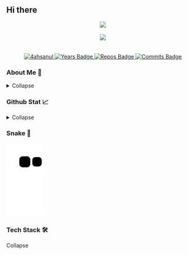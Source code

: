 ## Hi there

<p align="center">
  <img src="https://readme-typing-svg.herokuapp.com/?lines=Hrlo;Hello;Backend%20Web%20developer;Love%20Street%20Cat;Love%20learn%20new%20things&font=Fira%20Code&center=true&width=440&height=45&color=9D84B7&vCenter=true&size=22"></a>
</p>

<div align="center">
    <img src="https://media.giphy.com/media/OovKvQaKzwzLy/giphy.gif">
</div><br/>

<p align="center">
    <a href = href="https://github.com/4ahsanul/" target="_blank">
        <img src="https://komarev.com/ghpvc/?username=4ahsanul&label=Profile%20views&color=350590&style=flat-square" alt="4ahsanul"/>
    </a>
    <a href="https://badges.pufler.dev" target="_blank">
        <img src="https://badges.pufler.dev/years/4ahsanul?style=flat-square&color=350590" alt="Years Badge"/>
    </a>
    <a href="https://badges.pufler.dev" target="_blank">
        <img src="https://badges.pufler.dev/repos/4ahsanul?style=flat-square&color=350590" alt="Repos Badge"/>
    </a>
    <a href="https://badges.pufler.dev" target="_blank">
        <img src="https://badges.pufler.dev/commits/monthly/4ahsanul?style=flat-square&color=350590" alt="Commits Badge"/>
    </a>
</p>

### About Me 🏡
<details> 
    <summary>Collapse</summary><br/>
        <p align="center">
            <img src="https://user-images.githubusercontent.com/73097560/115834477-dbab4500-a447-11eb-908a-139a6edaec5c.gif"><br>
            My name is Filfimo Yulfiz Ahsanul Hulqi, You can call me Fimo or Yulfis.<br>
            Right now I'm an <i>undergraduate</i> Informatics Student at Institute Technology Telkom Purwokerto Semester 6.<br><br>
            I love tech, and about programming, but right now i'm in quarter live crisis (maybe). <img src=https://media.giphy.com/media/McVAzihiFCpV5N5HZE/giphy.gif width="25px"><br>
            I'm feel anxious and not confident with my skill, because the reality in tech industry is so hard (kukira kertas ternyata keras).<br>
            But I'm not give up, i'm still here, still learning, always trying, keep productive, and stay active.<br>
            One more... i love cat, street cat especially <img src=https://media.giphy.com/media/OgvPAw2GgtskhViENI/giphy.gif width="25px"><br>
            <img src="https://user-images.githubusercontent.com/73097560/115834477-dbab4500-a447-11eb-908a-139a6edaec5c.gif"> 
        </p>
</details>

### Github Stat 📈
<details>
    <summary>Collapse</summary>
        <br/>
            <p align="center">
                <img width=300px src="https://github-readme-stats.vercel.app/api/top-langs?username=4ahsanul&show_icons=true&theme=omni&locale=en&layout=compact&langs_count=10&hide=html,css,vue,cmake,jupyter%20notebook,scss,tex,smarty&exclude_repo=dotfiles,laravel-react-starter" alt="Top Lang"/><br>
              <img width=300px src="https://github-readme-stats.vercel.app/api?username=4ahsanul&show_icons=true&theme=omni&locale=en" alt="4ahsanul"/>
              <img width=600px src="https://github-readme-streak-stats.herokuapp.com/?user=4ahsanul&theme=omni" alt="4ahsanul"/><br>
            </p>
        <b>Note:</b> Top languages is only a metric of the languages my public code consists of and doesn't reflect experience or skill level.
</details>

### Snake 🐍
<img align="center" src="https://github.com/4ahsanul/4ahsanul/blob/output/github-contribution-grid-snake.svg" alt="Snake">

### Tech Stack 🛠
<summary>Collapse</summary>
